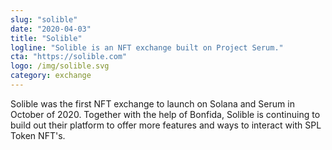 ```yaml
---
slug: "solible"
date: "2020-04-03"
title: "Solible"
logline: "Solible is an NFT exchange built on Project Serum."
cta: "https://solible.com"
logo: /img/solible.svg
category: exchange
---
```


Solible was the first NFT exchange to launch on Solana and Serum in October of 2020. Together with the help of Bonfida, Solible is continuing to build out their platform to offer more features and ways to interact with SPL Token NFT's.
